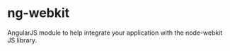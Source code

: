 ng-webkit
=========

AngularJS module to help integrate your application with the node-webkit JS library.
